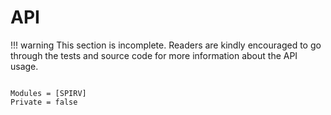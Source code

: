 # API

!!! warning
    This section is incomplete. Readers are kindly encouraged to go through the tests and source code for more information about the API usage.

```@index
```

```@autodocs
Modules = [SPIRV]
Private = false
```
